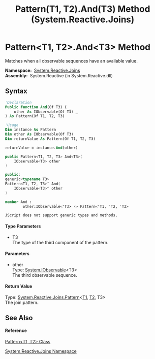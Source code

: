 ﻿---
title: Pattern(T1, T2).And(T3) Method  (System.Reactive.Joins)
TOCTitle: And(T3) Method
ms:assetid: M:System.Reactive.Joins.Pattern`2.And``1(System.IObservable{``0})
ms:mtpsurl: https://msdn.microsoft.com/en-us/library/Hh212112(v=VS.103)
ms:contentKeyID: 36069810
ms.date: 06/28/2011
mtps_version: v=VS.103
f1_keywords:
- System.Reactive.Joins.Pattern`2.And``1
dev_langs:
- CSharp
- JScript
- VB
- FSharp
- c++
---

# Pattern\<T1, T2\>.And\<T3\> Method

Matches when all observable sequences have an available value.

**Namespace:**  [System.Reactive.Joins](hh211841\(v=vs.103\).md)  
**Assembly:**  System.Reactive (in System.Reactive.dll)

## Syntax

``` vb
'Declaration
Public Function And(Of T3) ( _
    other As IObservable(Of T3) _
) As Pattern(Of T1, T2, T3)
```

``` vb
'Usage
Dim instance As Pattern
Dim other As IObservable(Of T3)
Dim returnValue As Pattern(Of T1, T2, T3)

returnValue = instance.And(other)
```

``` csharp
public Pattern<T1, T2, T3> And<T3>(
    IObservable<T3> other
)
```

``` c++
public:
generic<typename T3>
Pattern<T1, T2, T3>^ And(
    IObservable<T3>^ other
)
```

``` fsharp
member And : 
        other:IObservable<'T3> -> Pattern<'T1, 'T2, 'T3> 
```

``` jscript
JScript does not support generic types and methods.
```

#### Type Parameters

  - T3  
    The type of the third component of the pattern.

#### Parameters

  - other  
    Type: [System.IObservable](https://msdn.microsoft.com/en-us/library/Dd990377)\<T3\>  
    The third observable sequence.  

#### Return Value

Type: [System.Reactive.Joins.Pattern](hh229557\(v=vs.103\).md)\<[T1](hh229293\(v=vs.103\).md), [T2](hh229293\(v=vs.103\).md), T3\>  
The join pattern.  

## See Also

#### Reference

[Pattern\<T1, T2\> Class](hh229293\(v=vs.103\).md)

[System.Reactive.Joins Namespace](hh211841\(v=vs.103\).md)


